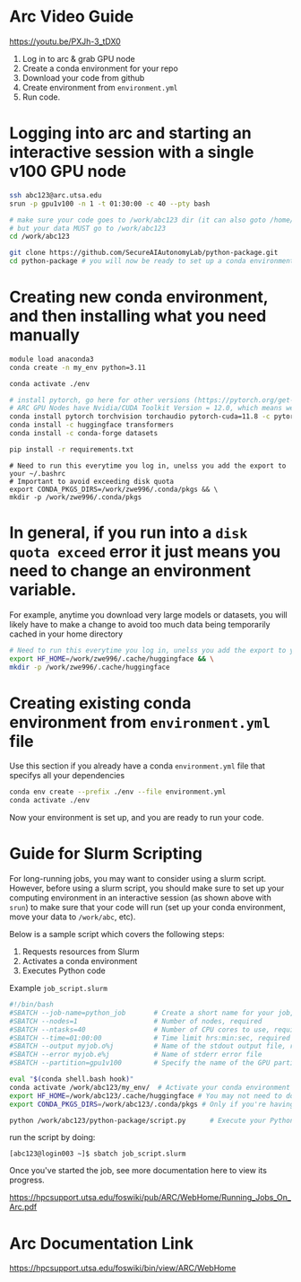 # Arc Video Guide

https://youtu.be/PXJh-3_tDX0

1. Log in to arc & grab GPU node
2. Create a conda environment for your repo
3. Download your code from github
4. Create environment from `environment.yml`
5. Run code.

# Logging into arc and starting an interactive session with a single v100 GPU node
```bash
ssh abc123@arc.utsa.edu
srun -p gpu1v100 -n 1 -t 01:30:00 -c 40 --pty bash

# make sure your code goes to /work/abc123 dir (it can also goto /home/abc123 if you want)
# but your data MUST go to /work/abc123
cd /work/abc123

git clone https://github.com/SecureAIAutonomyLab/python-package.git
cd python-package # you will now be ready to set up a conda environment
```

# Creating new conda environment, and then installing what you need manually
```bash
module load anaconda3
conda create -n my_env python=3.11

conda activate ./env

# install pytorch, go here for other versions (https://pytorch.org/get-started/locally/)
# ARC GPU Nodes have Nvidia/CUDA Toolkit Version = 12.0, which means we need to compile pytorch with CUDA 11.8
conda install pytorch torchvision torchaudio pytorch-cuda=11.8 -c pytorch -c nvidia
conda install -c huggingface transformers
conda install -c conda-forge datasets

pip install -r requirements.txt
```
```
# Need to run this everytime you log in, unelss you add the export to your ~/.bashrc
# Important to avoid exceeding disk quota
export CONDA_PKGS_DIRS=/work/zwe996/.conda/pkgs && \
mkdir -p /work/zwe996/.conda/pkgs
```
# In general, if you run into a `disk quota exceed` error it just means you need to change an environment variable.
For example, anytime you download very large models or datasets, you will likely have to make a change to avoid too much data being temporarily cached in your home directory

```bash
# Need to run this everytime you log in, unelss you add the export to your ~/.bashrc
export HF_HOME=/work/zwe996/.cache/huggingface && \
mkdir -p /work/zwe996/.cache/huggingface
```

# Creating existing conda environment from `environment.yml` file
Use this section if you already have a conda `environment.yml` file that specifys all your dependencies

```bash
conda env create --prefix ./env --file environment.yml
conda activate ./env
```

Now your environment is set up, and you are ready to run your code.

# Guide for Slurm Scripting

For long-running jobs, you may want to consider using a slurm script. However, before using a slurm script, you should make sure to set up your computing environment in an interactive session (as shown above with `srun`) to make sure that your code will run (set up your conda environment, move your data to `/work/abc`, etc).

Below is a sample script which covers the following steps:

1. Requests resources from Slurm
2. Activates a conda environment
3. Executes Python code

Example `job_script.slurm`
```bash
#!/bin/bash
#SBATCH --job-name=python_job       # Create a short name for your job, required
#SBATCH --nodes=1                   # Number of nodes, required
#SBATCH --ntasks=40                 # Number of CPU cores to use, required
#SBATCH --time=01:00:00             # Time limit hrs:min:sec, required
#SBATCH --output myjob.o%j          # Name of the stdout output file, required
#SBATCH --error myjob.e%j           # Name of stderr error file 
#SBATCH --partition=gpu1v100        # Specify the name of the GPU partition, required

eval "$(conda shell.bash hook)"
conda activate /work/abc123/my_env/  # Activate your conda environment from dir
export HF_HOME=/work/abc123/.cache/huggingface # You may not need to do these exports
export CONDA_PKGS_DIRS=/work/abc123/.conda/pkgs # Only if you're having disk quota exceeded errors

python /work/abc123/python-package/script.py      # Execute your Python script
```
run the script by doing:

`[abc123@login003 ~]$ sbatch job_script.slurm`

Once you've started the job, see more documentation here to view its progress.

https://hpcsupport.utsa.edu/foswiki/pub/ARC/WebHome/Running_Jobs_On_Arc.pdf

# Arc Documentation Link

https://hpcsupport.utsa.edu/foswiki/bin/view/ARC/WebHome
